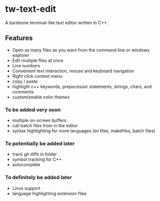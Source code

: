 # tw-text-edit
A barebone terminal-like text editor written in C++.

## Features
- Open as many files as you want from the command line or windows explorer
- Edit multiple flies at once
- Line numbers
- Convenient text interaction, mouse and keyboard navigation
- Right click context menu
- copy / paste
- highlight c++ keywords, prepocessor statements, strings, chars, and comments
- customizeable color themes

### To be added very soon
- multiple on-screen buffers
- call batch files from in the editor
- syntax highlighting for more languages (ini files, makefiles, batch files)

### To potentially be added later
- track git diffs in folder
- symbol tracking for C++
- autocomplete

### To definitely be added later
- Linux support
- language highlighting extension files

